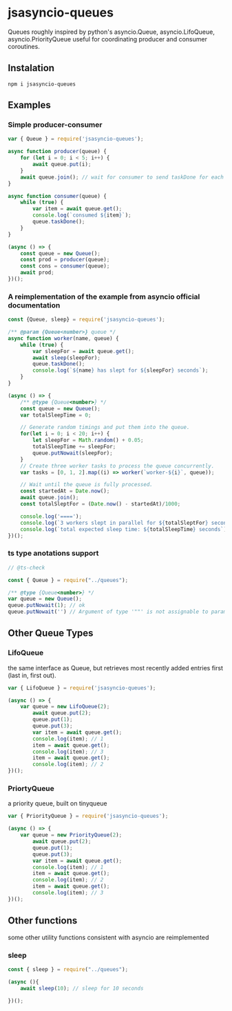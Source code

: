 # jsasyncio-queues

Queues roughly inspired by python's asyncio.Queue, asyncio.LifoQueue, asyncio.PriorityQueue
useful for coordinating producer and consumer coroutines.

## Instalation

```
npm i jsasyncio-queues
```

## Examples

### Simple producer-consumer

```javascript
var { Queue } = require('jsasyncio-queues');

async function producer(queue) {
    for (let i = 0; i < 5; i++) {
        await queue.put(i);
    }
    await queue.join(); // wait for consumer to send taskDone for each consumed item
}

async function consumer(queue) {
    while (true) {
        var item = await queue.get();
        console.log(`consumed ${item}`);
        queue.taskDone();
    }
}

(async () => {
    const queue = new Queue();
    const prod = producer(queue);
    const cons = consumer(queue);
    await prod;
})();
```

### A reimplementation of the example from asyncio official documentation

```javascript
const {Queue, sleep} = require('jsasyncio-queues');

/** @param {Queue<number>} queue */
async function worker(name, queue) {
    while (true) {
        var sleepFor = await queue.get();
        await sleep(sleepFor);
        queue.taskDone();
        console.log(`${name} has slept for ${sleepFor} seconds`);
    }
}

(async () => {
    /** @type {Queue<number>} */
    const queue = new Queue();
    var totalSleepTime = 0;

    // Generate random timings and put them into the queue.
    for(let i = 0; i < 20; i++) {
        let sleepFor = Math.random() + 0.05;
        totalSleepTime += sleepFor;
        queue.putNowait(sleepFor);
    }
    // Create three worker tasks to process the queue concurrently.
    var tasks = [0, 1, 2].map((i) => worker(`worker-${i}`, queue));

    // Wait until the queue is fully processed.
    const startedAt = Date.now();
    await queue.join();
    const totalSleptFor = (Date.now() - startedAt)/1000;

    console.log('====');
    console.log(`3 workers slept in parallel for ${totalSleptFor} seconds`);
    console.log(`total expected sleep time: ${totalSleepTime} seconds`);
})();
```
### ts type anotations support

```javascript
// @ts-check

const { Queue } = require("../queues");

/** @type {Queue<number>} */
var queue = new Queue();
queue.putNowait(1); // ok
queue.putNowait('') // Argument of type '""' is not assignable to parameter of type 'number'.
```

## Other Queue Types

### LifoQueue

the same interface as Queue, but retrieves most recently added entries first (last in, first out).

```javascript
var { LifoQueue } = require('jsasyncio-queues');

(async () => {
    var queue = new LifoQueue(2);
        await queue.put(2);
        queue.put(1);
        queue.put(3);
        var item = await queue.get();
        console.log(item); // 1
        item = await queue.get();
        console.log(item); // 3
        item = await queue.get();
        console.log(item); // 2
})();
```

### PriortyQueue

a priority queue, built on tinyqueue

```javascript
var { PriorityQueue } = require('jsasyncio-queues');

(async () => {
    var queue = new PriorityQueue(2);
        await queue.put(2);
        queue.put(1);
        queue.put(3);
        var item = await queue.get();
        console.log(item); // 1
        item = await queue.get();
        console.log(item); // 2
        item = await queue.get();
        console.log(item); // 3
})();

```

## Other functions

some other utility functions consistent with asyncio are reimplemented

### sleep

```javascript
const { sleep } = require("../queues");

(async (){
    await sleep(10); // sleep for 10 seconds

})();
```